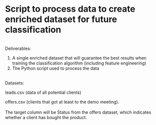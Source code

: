 # Script to process data to create enriched dataset for future classification <br>
<br>
Deliverables: <br>

1. A single enriched dataset that will guarantee the best results when training the classification algorithm (including feature engineering)<br>
2. The Python script used to process the data<br>
<br>
Datasets:<br>

leads.csv (data of all potential clients) <br>

off ers.csv (clients that got at least to the demo meeting). <br>
<br>
The target column will be Status from the o ffers dataset, which indicates whether a client has bought the product. <br>

